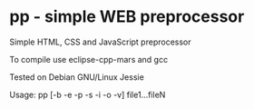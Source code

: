 # pp - simple WEB preprocessor

Simple HTML, CSS and JavaScript preprocessor 

To compile use eclipse-cpp-mars and gcc

Tested on Debian GNU/Linux Jessie

Usage:
pp [-b<begin> -e<end> -p<prefix> -s<suffix> -i<incdir> -o<outfile> -v] file1...fileN